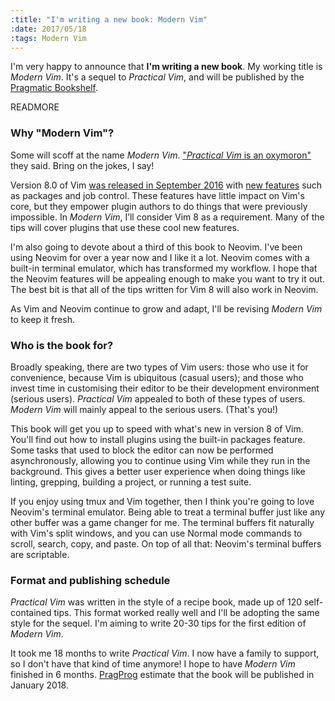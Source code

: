 ```yaml
---
:title: "I'm writing a new book: Modern Vim"
:date: 2017/05/18
:tags: Modern Vim
---
```


I'm very happy to announce that **I'm writing a new book**.
My working title is *Modern Vim*.
It's a sequel to *Practical Vim*, and will be published by the [Pragmatic Bookshelf][prags].

[prags]: https://pragprog.com/book/modvim/modern-vim

READMORE

### Why "Modern Vim"?

Some will scoff at the name *Modern Vim*.
["*Practical Vim* is an oxymoron"][oxymoron] they said.
Bring on the jokes, I say!

Version 8.0 of Vim [was released in September 2016][release] with [new features][version8-features] such as packages and job control.
These features have little impact on Vim's core, but they empower plugin authors to do things that were previously impossible.
In *Modern Vim*, I’ll consider Vim 8 as a requirement.
Many of the tips will cover plugins that use these cool new features.

I'm also going to devote about a third of this book to Neovim.
I've been using Neovim for over a year now and I like it a lot.
Neovim comes with a built-in terminal emulator, which has transformed my workflow.
I hope that the Neovim features will be appealing enough to make you want to try it out.
The best bit is that all of the tips written for Vim 8 will also work in Neovim.

As Vim and Neovim continue to grow and adapt, I'll be revising *Modern Vim* to keep it fresh.

### Who is the book for?

Broadly speaking, there are two types of Vim users: those who use it for convenience, because Vim is ubiquitous (casual users); and those who invest time in customising their editor to be their development environment (serious users).
*Practical Vim* appealed to both of these types of users.
*Modern Vim* will mainly appeal to the serious users.
(That's you!)

This book will get you up to speed with what's new in version 8 of Vim.
You'll find out how to install plugins using the built-in packages feature.
Some tasks that used to block the editor can now be performed asynchronously, allowing you to continue using Vim while they run in the background.
This gives a better user experience when doing things like linting, grepping, building a project, or running a test suite.

If you enjoy using tmux and Vim together, then I think you're going to love Neovim's terminal emulator.
Being able to treat a terminal buffer just like any other buffer was a game changer for me.
The terminal buffers fit naturally with Vim's split windows, and you can use Normal mode commands to scroll, search, copy, and paste.
On top of all that: Neovim's terminal buffers are scriptable.

### Format and publishing schedule

*Practical Vim* was written in the style of a recipe book, made up of 120 self-contained tips.
This format worked really well and I'll be adopting the same style for the sequel.
I'm aiming to write 20-30 tips for the first edition of *Modern Vim*.

It took me 18 months to write *Practical Vim*.
I now have a family to support, so I don't have that kind of time anymore!
I hope to have *Modern Vim* finished in 6 months.
[PragProg][prags] estimate that the book will be published in January 2018.

[oxymoron]: https://twitter.com/beautyon_/status/608531133484118016
[release]: https://github.com/vim/vim/releases/tag/v8.0.0000
[version8]: http://vimhelp.appspot.com/version8.txt.html#version8.txt
[version8-features]: http://vimhelp.appspot.com/version8.txt.html#new-8
